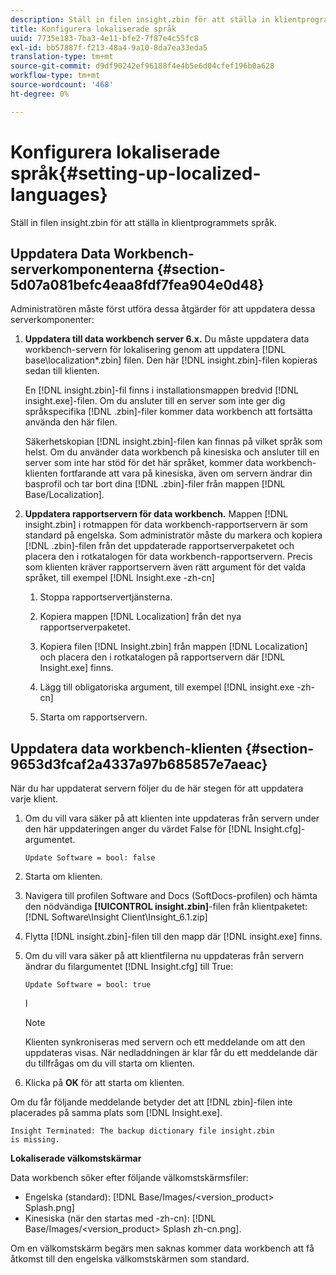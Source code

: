 ```yaml
---
description: Ställ in filen insight.zbin för att ställa in klientprogrammets språk.
title: Konfigurera lokaliserade språk
uuid: 7735e183-7ba3-4e11-bfe2-7f87e4c55fc8
exl-id: bb57887f-f213-48a4-9a10-8da7ea33eda5
translation-type: tm+mt
source-git-commit: d9df90242ef96188f4e4b5e6d04cfef196b0a628
workflow-type: tm+mt
source-wordcount: '468'
ht-degree: 0%

---
```


# Konfigurera lokaliserade språk{#setting-up-localized-languages}

Ställ in filen insight.zbin för att ställa in klientprogrammets språk.

## Uppdatera Data Workbench-serverkomponenterna {#section-5d07a081befc4eaa8fdf7fea904e0d48}

Administratören måste först utföra dessa åtgärder för att uppdatera dessa serverkomponenter:

1. **Uppdatera till data workbench server 6.x.** Du måste uppdatera data workbench-servern för lokalisering genom att uppdatera  [!DNL base\localization\*.zbin] filen. Den här [!DNL insight.zbin]-filen kopieras sedan till klienten.

   En [!DNL insight.zbin]-fil finns i installationsmappen bredvid [!DNL insight.exe]-filen. Om du ansluter till en server som inte ger dig språkspecifika [!DNL .zbin]-filer kommer data workbench att fortsätta använda den här filen.

   Säkerhetskopian [!DNL insight.zbin]-filen kan finnas på vilket språk som helst. Om du använder data workbench på kinesiska och ansluter till en server som inte har stöd för det här språket, kommer data workbench-klienten fortfarande att vara på kinesiska, även om servern ändrar din basprofil och tar bort dina [!DNL .zbin]-filer från mappen [!DNL Base/Localization].

1. **Uppdatera rapportservern för data workbench.** Mappen  [!DNL insight.zbin] i rotmappen för data workbench-rapportservern är som standard på engelska. Som administratör måste du markera och kopiera [!DNL .zbin]-filen från det uppdaterade rapportserverpaketet och placera den i rotkatalogen för data workbench-rapportservern. Precis som klienten kräver rapportservern även rätt argument för det valda språket, till exempel [!DNL Insight.exe -zh-cn]

   1. Stoppa rapportservertjänsterna.
   1. Kopiera mappen [!DNL Localization] från det nya rapportserverpaketet.
   1. Kopiera filen [!DNL Insight.zbin] från mappen [!DNL Localization] och placera den i rotkatalogen på rapportservern där [!DNL Insight.exe] finns.

   1. Lägg till obligatoriska argument, till exempel [!DNL insight.exe -zh-cn]
   1. Starta om rapportservern.

## Uppdatera data workbench-klienten {#section-9653d3fcaf2a4337a97b685857e7aeac}

När du har uppdaterat servern följer du de här stegen för att uppdatera varje klient.

1. Om du vill vara säker på att klienten inte uppdateras från servern under den här uppdateringen anger du värdet False för [!DNL Insight.cfg]-argumentet.

   ```
   Update Software = bool: false
   ```

1. Starta om klienten.
1. Navigera till profilen Software and Docs (SoftDocs-profilen) och hämta den nödvändiga **[!UICONTROL insight.zbin]**-filen från klientpaketet: [!DNL Software\Insight Client\Insight_6.1.zip]

1. Flytta [!DNL insight.zbin]-filen till den mapp där [!DNL insight.exe] finns.

1. Om du vill vara säker på att klientfilerna nu uppdateras från servern ändrar du filargumentet [!DNL Insight.cfg] till True:

   ```
   Update Software = bool: true
   ```

   I

   >[!NOTE]
   >
   >Klienten synkroniseras med servern och ett meddelande om att den uppdateras visas. När nedladdningen är klar får du ett meddelande där du tillfrågas om du vill starta om klienten.

1. Klicka på **OK** för att starta om klienten.

Om du får följande meddelande betyder det att [!DNL zbin]-filen inte placerades på samma plats som [!DNL Insight.exe].

```
Insight Terminated: The backup dictionary file insight.zbin 
is missing.
```

**Lokaliserade välkomstskärmar**

Data workbench söker efter följande välkomstskärmsfiler:

* Engelska (standard): [!DNL Base/Images/<version_product> Splash.png]
* Kinesiska (när den startas med -zh-cn): [!DNL Base/Images/<version_product> Splash zh-cn.png].

Om en välkomstskärm begärs men saknas kommer data workbench att få åtkomst till den engelska välkomstskärmen som standard.

<!-- <a id="section_91AE5EF234C14652A7B04082A22629AB"></a> -->
